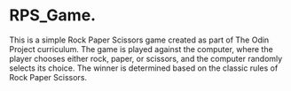 # RPS_Game.

This is a simple Rock Paper Scissors game created as part of The Odin Project curriculum. The game is played against the computer, where the player chooses either rock, paper, or scissors, and the computer randomly selects its choice. The winner is determined based on the classic rules of Rock Paper Scissors.